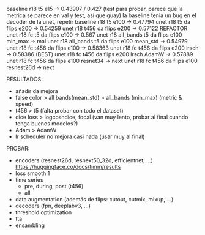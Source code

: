 baseline r18 t5 e15 -> 0.43907 / 0.427 (test para probar, parece que la metrica se parece en val y test, así que guay)
la baseline tenia un bug en el decoder de la unet, repetir
baseline r18 t5 e100 -> 0.47794
unet r18 t5 da flips e200 -> 0.54259
unet r18 t456 da flips e200 -> 0.57122
REFACTOR
unet r18 fc t5 da flips e100 -> 0.567
unet r18 all_bands t5 da flips e100 min_max -> mal
unet r18 all_bands t5 da flips e100 mean_std -> 0.54979
unet r18 fc t456 da flips e100 -> 0.58363
unet r18 fc t456 da flips e200 lrsch -> 0.58386 (BEST)
unet r18 fc t456 da flips e200 lrsch AdamW -> 0.57889
unet r18 fc t456 da flips e100 resnet34 -> next
unet r18 fc t456 da flips e100 resnest26d -> next

RESULTADOS:

- añadir da mejora
- false color > all bands(mean_std) > all_bands (min_max) (metric & speed)
- t456 > t5 (falta probar con todo el dataset)
- dice loss > logcoshdice, focal (van muy lento, probar al final cuando tenga buenos modelos?)
- Adam > AdamW
- lr scheduler no mejora casi nada (usar muy al final)

PROBAR:

- encoders (resnest26d, resnext50_32d, efficientnet, ...) https://huggingface.co/docs/timm/results
- loss smooth 1
- time series
	- pre, during, post (t456)
	- all
- data augmentation (además de flips: cutout, cutmix, mixup, ...)
- decoders (fpn, deeplabv3, ...)
- threshold optimization
- tta
- ensambling
